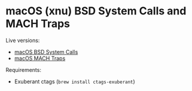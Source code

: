 macOS (xnu) BSD System Calls and MACH Traps
===========================================

Live versions:
+ [macOS BSD System Calls](https://sigsegv.pl/osx-bsd-syscalls/)
+ [macOS MACH Traps](https://sigsegv.pl/osx-mach-traps/)

Requirements:
+ Exuberant ctags (`brew install ctags-exuberant`)
